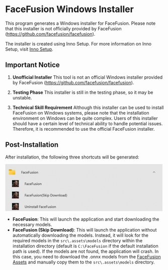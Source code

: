 # FaceFusion Windows Installer

This program generates a Windows installer for FaceFusion. Please note that this installer is not officially provided by FaceFusion (https://github.com/facefusion/facefusion).

The installer is created using Inno Setup. For more information on Inno Setup, visit [Inno Setup](https://jrsoftware.org/isinfo.php).

## Important Notice
1. **Unofficial Installer**
   This tool is not an official Windows installer provided by FaceFusion (https://github.com/facefusion/facefusion).

2. **Testing Phase**
   This installer is still in the testing phase, so it may be unstable.

3. **Technical Skill Requirement**
   Although this installer can be used to install FaceFusion on Windows systems, please note that the installation environment on Windows can be quite complex. Users of this installer should have a certain level of technical ability to handle potential issues. Therefore, it is recommended to use the official FaceFusion installer.

## Post-Installation
After installation, the following three shortcuts will be generated:

<img src="images/shortcuts.png" alt="Shortcuts" width="500"/>

- **FaceFusion**: This will launch the application and start downloading the necessary models.
- **FaceFusion (Skip Download)**: This will launch the application without automatically downloading the models. Instead, it will look for the required models in the `src\.assets\models` directory within the installation directory (default is `C:\FaceFusion` if the default installation path is used). If the models are not found, the application will crash. In this case, you need to download the .onnx models from the [FaceFusion Assets](https://github.com/facefusion/facefusion-assets/releases/tag/models) and manually copy them to the `src\.assets\models` directory.
